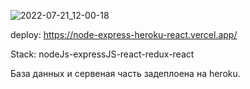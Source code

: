 

![2022-07-21_12-00-18](https://user-images.githubusercontent.com/61179322/180175614-7b925790-a31c-456a-8ae6-2cd725d2fafe.png)

deploy: https://node-express-heroku-react.vercel.app/

Stack: nodeJs-expressJS-react-redux-react

База данных и сервеная часть задеплоена на heroku.





